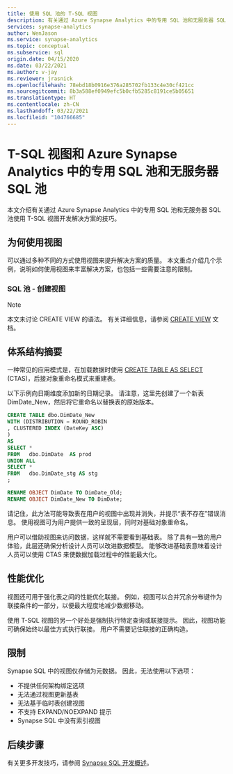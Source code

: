 ```yaml
---
title: 使用 SQL 池的 T-SQL 视图
description: 有关通过 Azure Synapse Analytics 中的专用 SQL 池和无服务器 SQL 池使用 T-SQL 视图开发解决方案的技巧。
services: synapse-analytics
author: WenJason
ms.service: synapse-analytics
ms.topic: conceptual
ms.subservice: sql
origin.date: 04/15/2020
ms.date: 03/22/2021
ms.author: v-jay
ms.reviewer: jrasnick
ms.openlocfilehash: 78ebd18b0916e376a285702fb133c4e30cf421cc
ms.sourcegitcommit: 8b3a588ef0949efc5b0cfb5285c8191ce5b05651
ms.translationtype: HT
ms.contentlocale: zh-CN
ms.lasthandoff: 03/22/2021
ms.locfileid: "104766685"
---
```

# <a name="t-sql-views-with-dedicated-sql-pool-and-serverless-sql-pool-in-azure-synapse-analytics"></a>T-SQL 视图和 Azure Synapse Analytics 中的专用 SQL 池和无服务器 SQL 池

本文介绍有关通过 Azure Synapse Analytics 中的专用 SQL 池和无服务器 SQL 池使用 T-SQL 视图开发解决方案的技巧。

## <a name="why-use-views"></a>为何使用视图

可以通过多种不同的方式使用视图来提升解决方案的质量。  本文重点介绍几个示例，说明如何使用视图来丰富解决方案，也包括一些需要注意的限制。

### <a name="sql-pool---create-view"></a>SQL 池 - 创建视图

> [!NOTE]
> 本文未讨论 CREATE VIEW 的语法。 有关详细信息，请参阅 [CREATE VIEW](https://docs.microsoft.com/sql/t-sql/statements/create-view-transact-sql?view=azure-sqldw-latest&preserve-view=true) 文档。

## <a name="architectural-abstraction"></a>体系结构摘要

一种常见的应用模式是，在加载数据时使用 [CREATE TABLE AS SELECT](https://docs.microsoft.com/sql/t-sql/statements/create-table-as-select-azure-sql-data-warehouse?view=azure-sqldw-latest&preserve-view=true) (CTAS)，后接对象重命名模式来重建表。

以下示例向日期维度添加新的日期记录。 请注意，这里先创建了一个新表 DimDate_New，然后将它重命名以替换表的原始版本。

```sql
CREATE TABLE dbo.DimDate_New
WITH (DISTRIBUTION = ROUND_ROBIN
, CLUSTERED INDEX (DateKey ASC)
)
AS
SELECT *
FROM   dbo.DimDate  AS prod
UNION ALL
SELECT *
FROM   dbo.DimDate_stg AS stg
;

RENAME OBJECT DimDate TO DimDate_Old;
RENAME OBJECT DimDate_New TO DimDate;
```

请记住，此方法可能导致表在用户的视图中出现并消失，并提示“表不存在”错误消息。 使用视图可为用户提供一致的呈现层，同时对基础对象重命名。

用户可以借助视图来访问数据，这样就不需要看到基础表。 除了具有一致的用户体验，此层还确保分析设计人员可以改进数据模型。 能够改进基础表意味着设计人员可以使用 CTAS 来使数据加载过程中的性能最大化。

## <a name="performance-optimization"></a>性能优化

视图还可用于强化表之间的性能优化联接。 例如，视图可以合并冗余分布键作为联接条件的一部分，以便最大程度地减少数据移动。

使用 T-SQL 视图的另一个好处是强制执行特定查询或联接提示。 因此，视图功能可确保始终以最佳方式执行联接。 用户不需要记住联接的正确构造。

## <a name="limitations"></a>限制

Synapse SQL 中的视图仅存储为元数据。 因此，无法使用以下选项：

* 不提供任何架构绑定选项
* 无法通过视图更新基表
* 无法基于临时表创建视图
* 不支持 EXPAND/NOEXPAND 提示
* Synapse SQL 中没有索引视图

## <a name="next-steps"></a>后续步骤

有关更多开发技巧，请参阅 [Synapse SQL 开发概述](develop-overview.md)。



